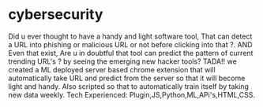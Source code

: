 # cybersecurity
Did u ever thought to have a handy and light software tool, That can detect a URL into phishing or malicious URL or not before clicking into that ?. AND
Even that exist, Are u in doubtful that tool can predict the pattern of current trending URL's ? by seeing the emerging new hacker tools?
TADA!!
we created a ML deployed server based chrome extension that will automatically take URL and predict from the server so that it will become light and handy. Also scripted so that to automatically train itself by taking new data weekly.
Tech Experienced: Plugin,JS,Python,ML,APi's,HTML,CSS.
